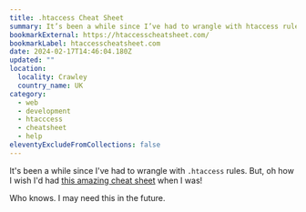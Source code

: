 ```yaml
---
title: .htaccess Cheat Sheet
summary: It’s been a while since I’ve had to wrangle with htaccess rules. But, oh how I wish I’d had this amazing cheat sheet when I was.
bookmarkExternal: https://htaccesscheatsheet.com/
bookmarkLabel: htaccesscheatsheet.com
date: 2024-02-17T14:46:04.180Z
updated: ""
location:
  locality: Crawley
  country_name: UK
category:
  - web
  - development
  - htacccess
  - cheatsheet
  - help
eleventyExcludeFromCollections: false
---
```


It's been a while since I've had to wrangle with `.htaccess` rules. But, oh how I wish I'd had [this amazing cheat sheet](https://htaccesscheatsheet.com/) when I was!

Who knows. I may need this in the future.
